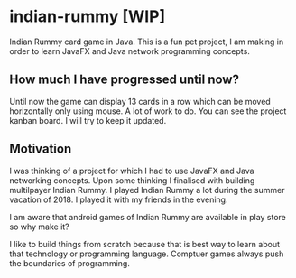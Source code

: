 # indian-rummy [WIP]

Indian Rummy card game in Java. This is a fun pet project, I am making in order to learn JavaFX and Java network programming concepts.

## How much I have progressed until now?

Until now the game can display 13 cards in a row which can be moved horizontally only using mouse. A lot of work to do. You can see the project kanban board. I will try to keep it updated. 

## Motivation

I was thinking of a project for which I had to use JavaFX and Java networking concepts. Upon some thinking I finalised with building multilpayer Indian Rummy. I played Indian Rummy a lot during the summer vacation of 2018. I played it with my friends in the evening. 

I am aware that android games of Indian Rummy are available in play store so why make it? 

I like to build things from scratch because that is best way to learn about that technology or programming language. Comptuer games always push the boundaries of programming. 
